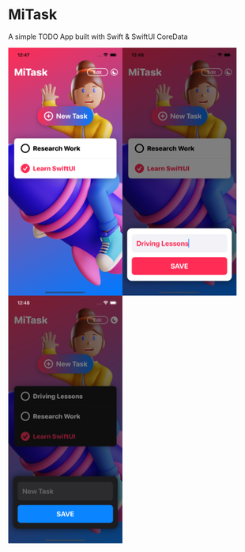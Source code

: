 #  MiTask

A simple TODO App built with Swift & SwiftUI CoreData

<div style="display:flex; flex-wrap:wrap;">
<img src="./ss/1.png" height=500 alt="screenshot"/>
<img src="./ss/2.png" height=500 alt="screenshot"/>
<img src="./ss/3.png" height=500 alt="screenshot"/>
</div>
